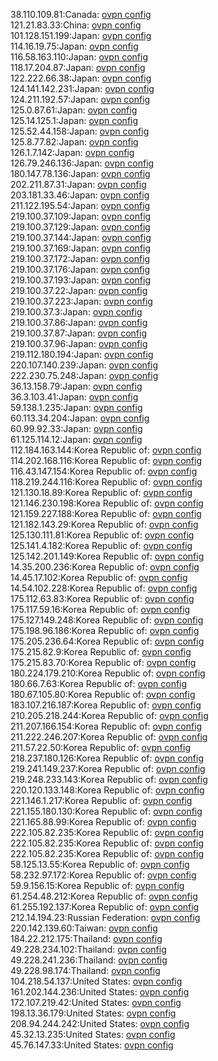 38.110.109.81:Canada: [ovpn config](vpn/38_110_109_81.ovpn)  
121.21.83.33:China: [ovpn config](vpn/121_21_83_33.ovpn)  
101.128.151.199:Japan: [ovpn config](vpn/101_128_151_199.ovpn)  
114.16.19.75:Japan: [ovpn config](vpn/114_16_19_75.ovpn)  
116.58.163.110:Japan: [ovpn config](vpn/116_58_163_110.ovpn)  
118.17.204.87:Japan: [ovpn config](vpn/118_17_204_87.ovpn)  
122.222.66.38:Japan: [ovpn config](vpn/122_222_66_38.ovpn)  
124.141.142.231:Japan: [ovpn config](vpn/124_141_142_231.ovpn)  
124.211.192.57:Japan: [ovpn config](vpn/124_211_192_57.ovpn)  
125.0.87.61:Japan: [ovpn config](vpn/125_0_87_61.ovpn)  
125.14.125.1:Japan: [ovpn config](vpn/125_14_125_1.ovpn)  
125.52.44.158:Japan: [ovpn config](vpn/125_52_44_158.ovpn)  
125.8.77.82:Japan: [ovpn config](vpn/125_8_77_82.ovpn)  
126.1.7.142:Japan: [ovpn config](vpn/126_1_7_142.ovpn)  
126.79.246.136:Japan: [ovpn config](vpn/126_79_246_136.ovpn)  
180.147.78.136:Japan: [ovpn config](vpn/180_147_78_136.ovpn)  
202.211.87.31:Japan: [ovpn config](vpn/202_211_87_31.ovpn)  
203.181.33.46:Japan: [ovpn config](vpn/203_181_33_46.ovpn)  
211.122.195.54:Japan: [ovpn config](vpn/211_122_195_54.ovpn)  
219.100.37.109:Japan: [ovpn config](vpn/219_100_37_109.ovpn)  
219.100.37.129:Japan: [ovpn config](vpn/219_100_37_129.ovpn)  
219.100.37.144:Japan: [ovpn config](vpn/219_100_37_144.ovpn)  
219.100.37.169:Japan: [ovpn config](vpn/219_100_37_169.ovpn)  
219.100.37.172:Japan: [ovpn config](vpn/219_100_37_172.ovpn)  
219.100.37.176:Japan: [ovpn config](vpn/219_100_37_176.ovpn)  
219.100.37.193:Japan: [ovpn config](vpn/219_100_37_193.ovpn)  
219.100.37.22:Japan: [ovpn config](vpn/219_100_37_22.ovpn)  
219.100.37.223:Japan: [ovpn config](vpn/219_100_37_223.ovpn)  
219.100.37.3:Japan: [ovpn config](vpn/219_100_37_3.ovpn)  
219.100.37.86:Japan: [ovpn config](vpn/219_100_37_86.ovpn)  
219.100.37.87:Japan: [ovpn config](vpn/219_100_37_87.ovpn)  
219.100.37.96:Japan: [ovpn config](vpn/219_100_37_96.ovpn)  
219.112.180.194:Japan: [ovpn config](vpn/219_112_180_194.ovpn)  
220.107.140.239:Japan: [ovpn config](vpn/220_107_140_239.ovpn)  
222.230.75.248:Japan: [ovpn config](vpn/222_230_75_248.ovpn)  
36.13.158.79:Japan: [ovpn config](vpn/36_13_158_79.ovpn)  
36.3.103.41:Japan: [ovpn config](vpn/36_3_103_41.ovpn)  
59.138.1.235:Japan: [ovpn config](vpn/59_138_1_235.ovpn)  
60.113.34.204:Japan: [ovpn config](vpn/60_113_34_204.ovpn)  
60.99.92.33:Japan: [ovpn config](vpn/60_99_92_33.ovpn)  
61.125.114.12:Japan: [ovpn config](vpn/61_125_114_12.ovpn)  
112.184.163.144:Korea Republic of: [ovpn config](vpn/112_184_163_144.ovpn)  
114.202.168.116:Korea Republic of: [ovpn config](vpn/114_202_168_116.ovpn)  
116.43.147.154:Korea Republic of: [ovpn config](vpn/116_43_147_154.ovpn)  
118.219.244.116:Korea Republic of: [ovpn config](vpn/118_219_244_116.ovpn)  
121.130.18.89:Korea Republic of: [ovpn config](vpn/121_130_18_89.ovpn)  
121.146.230.198:Korea Republic of: [ovpn config](vpn/121_146_230_198.ovpn)  
121.159.227.188:Korea Republic of: [ovpn config](vpn/121_159_227_188.ovpn)  
121.182.143.29:Korea Republic of: [ovpn config](vpn/121_182_143_29.ovpn)  
125.130.111.81:Korea Republic of: [ovpn config](vpn/125_130_111_81.ovpn)  
125.141.4.182:Korea Republic of: [ovpn config](vpn/125_141_4_182.ovpn)  
125.142.201.149:Korea Republic of: [ovpn config](vpn/125_142_201_149.ovpn)  
14.35.200.236:Korea Republic of: [ovpn config](vpn/14_35_200_236.ovpn)  
14.45.17.102:Korea Republic of: [ovpn config](vpn/14_45_17_102.ovpn)  
14.54.102.228:Korea Republic of: [ovpn config](vpn/14_54_102_228.ovpn)  
175.112.63.83:Korea Republic of: [ovpn config](vpn/175_112_63_83.ovpn)  
175.117.59.16:Korea Republic of: [ovpn config](vpn/175_117_59_16.ovpn)  
175.127.149.248:Korea Republic of: [ovpn config](vpn/175_127_149_248.ovpn)  
175.198.96.186:Korea Republic of: [ovpn config](vpn/175_198_96_186.ovpn)  
175.205.236.64:Korea Republic of: [ovpn config](vpn/175_205_236_64.ovpn)  
175.215.82.9:Korea Republic of: [ovpn config](vpn/175_215_82_9.ovpn)  
175.215.83.70:Korea Republic of: [ovpn config](vpn/175_215_83_70.ovpn)  
180.224.179.210:Korea Republic of: [ovpn config](vpn/180_224_179_210.ovpn)  
180.66.7.63:Korea Republic of: [ovpn config](vpn/180_66_7_63.ovpn)  
180.67.105.80:Korea Republic of: [ovpn config](vpn/180_67_105_80.ovpn)  
183.107.216.187:Korea Republic of: [ovpn config](vpn/183_107_216_187.ovpn)  
210.205.218.244:Korea Republic of: [ovpn config](vpn/210_205_218_244.ovpn)  
211.207.166.154:Korea Republic of: [ovpn config](vpn/211_207_166_154.ovpn)  
211.222.246.207:Korea Republic of: [ovpn config](vpn/211_222_246_207.ovpn)  
211.57.22.50:Korea Republic of: [ovpn config](vpn/211_57_22_50.ovpn)  
218.237.180.126:Korea Republic of: [ovpn config](vpn/218_237_180_126.ovpn)  
219.241.149.237:Korea Republic of: [ovpn config](vpn/219_241_149_237.ovpn)  
219.248.233.143:Korea Republic of: [ovpn config](vpn/219_248_233_143.ovpn)  
220.120.133.148:Korea Republic of: [ovpn config](vpn/220_120_133_148.ovpn)  
221.146.1.217:Korea Republic of: [ovpn config](vpn/221_146_1_217.ovpn)  
221.155.180.130:Korea Republic of: [ovpn config](vpn/221_155_180_130.ovpn)  
221.165.88.99:Korea Republic of: [ovpn config](vpn/221_165_88_99.ovpn)  
222.105.82.235:Korea Republic of: [ovpn config](vpn/222_105_82_235.ovpn)  
222.105.82.235:Korea Republic of: [ovpn config](vpn/222_105_82_235.ovpn)  
222.105.82.235:Korea Republic of: [ovpn config](vpn/222_105_82_235.ovpn)  
58.125.13.55:Korea Republic of: [ovpn config](vpn/58_125_13_55.ovpn)  
58.232.97.172:Korea Republic of: [ovpn config](vpn/58_232_97_172.ovpn)  
59.9.156.15:Korea Republic of: [ovpn config](vpn/59_9_156_15.ovpn)  
61.254.48.212:Korea Republic of: [ovpn config](vpn/61_254_48_212.ovpn)  
61.255.192.137:Korea Republic of: [ovpn config](vpn/61_255_192_137.ovpn)  
212.14.194.23:Russian Federation: [ovpn config](vpn/212_14_194_23.ovpn)  
220.142.139.60:Taiwan: [ovpn config](vpn/220_142_139_60.ovpn)  
184.22.212.175:Thailand: [ovpn config](vpn/184_22_212_175.ovpn)  
49.228.234.102:Thailand: [ovpn config](vpn/49_228_234_102.ovpn)  
49.228.241.236:Thailand: [ovpn config](vpn/49_228_241_236.ovpn)  
49.228.98.174:Thailand: [ovpn config](vpn/49_228_98_174.ovpn)  
104.218.54.137:United States: [ovpn config](vpn/104_218_54_137.ovpn)  
161.202.144.236:United States: [ovpn config](vpn/161_202_144_236.ovpn)  
172.107.219.42:United States: [ovpn config](vpn/172_107_219_42.ovpn)  
198.13.36.179:United States: [ovpn config](vpn/198_13_36_179.ovpn)  
208.94.244.242:United States: [ovpn config](vpn/208_94_244_242.ovpn)  
45.32.13.235:United States: [ovpn config](vpn/45_32_13_235.ovpn)  
45.76.147.33:United States: [ovpn config](vpn/45_76_147_33.ovpn)  
